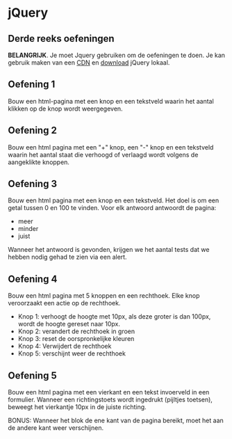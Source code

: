 # jQuery 

## Derde reeks oefeningen

**BELANGRIJK**.
Je moet Jquery gebruiken om de oefeningen te doen.
Je kan gebruik maken van een [CDN](https://code.jquery.com/) en [download](https://jquery.com/download/) jQuery lokaal.

## Oefening 1
Bouw een html-pagina met een knop en een tekstveld waarin het aantal klikken op de knop wordt weergegeven.

## Oefening 2
Bouw een html pagina met een "+" knop, een "-" knop en een tekstveld waarin het aantal staat die verhoogd of verlaagd wordt volgens de aangeklikte knoppen.

## Oefening 3
Bouw een html pagina met een knop en een tekstveld. Het doel is om een getal tussen 0 en 100 te vinden. Voor elk antwoord antwoordt de pagina:
- meer
- minder
- juist

Wanneer het antwoord is gevonden, krijgen we het aantal tests dat we hebben nodig gehad te zien via een alert.

## Oefening 4
Bouw een html pagina met 5 knoppen en een rechthoek. Elke knop veroorzaakt een actie op de rechthoek.
- Knop 1: verhoogt de hoogte met 10px, als deze groter is dan 100px, wordt de hoogte gereset naar 10px.
- Knop 2: verandert de rechthoek in groen
- Knop 3: reset de oorspronkelijke kleuren
- Knop 4: Verwijdert de rechthoek
- Knop 5: verschijnt weer de rechthoek

## Oefening 5
Bouw een html pagina met een vierkant en een tekst invoerveld in een formulier.
Wanneer een richtingstoets wordt ingedrukt (pijltjes toetsen), beweegt het vierkantje 10px in de juiste richting.  

BONUS: Wanneer het blok de ene kant van de pagina bereikt, moet het aan de andere kant weer verschijnen.